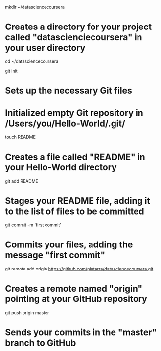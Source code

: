 mkdir ~/datasciencecoursera
# Creates a directory for your project called "datascienciecoursera" in your user directory

cd ~/datasciencecoursera

git init
# Sets up the necessary Git files
# Initialized empty Git repository in /Users/you/Hello-World/.git/

touch README
# Creates a file called "README" in your Hello-World directory


git add README
# Stages your README file, adding it to the list of files to be committed

git commit -m 'first commit'
# Commits your files, adding the message "first commit"

git remote add origin https://github.com/pintarra/datasciencecoursera.git
# Creates a remote named "origin" pointing at your GitHub repository

git push origin master
# Sends your commits in the "master" branch to GitHub
